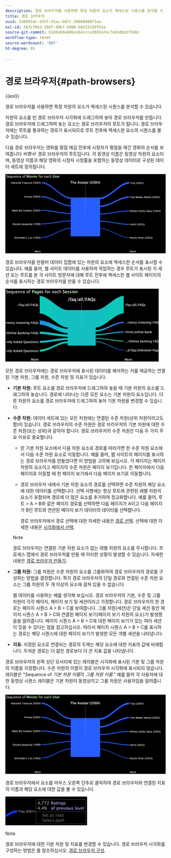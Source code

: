```yaml
---
description: 경로 브라우저를 사용하면 특정 차원의 요소가 액세스된 시퀀스를 분석할 수 있습니다.
title: 경로 브라우저
uuid: 548091dc-935f-41ac-b67c-39080988f1ea
exl-id: 563cf0e3-39d7-49b7-b808-b0233169fb1a
source-git-commit: b1dda69a606a16dccca30d2a74c7e63dbd27936c
workflow-type: tm+mt
source-wordcount: '907'
ht-degree: 0%

---
```


# 경로 브라우저{#path-browsers}

{{eol}}

경로 브라우저를 사용하면 특정 차원의 요소가 액세스된 시퀀스를 분석할 수 있습니다.

차원의 요소를 빈 경로 브라우저 시각화에 드래그하여 놓아 경로 브라우저를 만듭니다. 경로 브라우저에 드래그하여 놓는 요소는 경로 브라우저의 루트가 됩니다. 경로 브라우저에는 루트를 통과하는 경로가 표시되므로 루트 전후에 액세스한 요소의 시퀀스를 볼 수 있습니다.

다음 경로 브라우저는 영화를 평점 매김 전후에 시청자가 평점을 매긴 영화의 순서를 보여줍니다 *비행사*: 경로 브라우저의 루트입니다. 각 동영상 이름은 동영상 차원의 요소이며, 동영상 이름과 해당 영화의 시청자 시청률을 포함하는 동영상 데이터로 구성된 데이터 세트에 정의됩니다.

![](assets/vis_PathBrowser_Movies.png)

경로 브라우저를 만들어 데이터 집합에 있는 차원의 요소에 액세스한 순서를 표시할 수 있습니다. 예를 들어, 웹 사이트 데이터를 사용하여 작업하는 경우 루트가 표시된 각 세션 또는 루트를 본 각 사이트 방문자에 대해 루트 전후에 액세스한 웹 사이트 페이지의 순서를 표시하는 경로 브라우저를 만들 수 있습니다.

![](assets/vis_PathBrowser_Pages.png)

모든 경로 브라우저에는 경로 브라우저에 표시된 데이터를 해석하는 키를 제공하는 연결된 기본 차원, 그룹 차원, 수준 차원 및 지표가 있습니다.

* **기본 차원:** 루트 요소를 경로 브라우저에 드래그하여 놓을 때 기본 차원의 요소를 드래그하여 놓습니다. 경로에 나타나는 다른 모든 요소는 기본 차원의 요소입니다. 다른 차원의 요소를 경로 브라우저에 드래그하여 놓아 기본 차원을 변경할 수 있습니다.
* **수준 차원:** 데이터 세트에 있는 모든 차원에는 연결된 수준 차원(상위 차원이라고도 함)이 있습니다. 경로 브라우저의 수준 차원은 경로 브라우저의 기본 차원에 대한 수준 차원(또는 상위)과 같아야 합니다. 경로 브라우저의 수준 차원은 다음 두 가지 주요 이유로 중요합니다.

   * 한 기본 차원 요소에서 다음 차원 요소로 경로를 따라가면 한 수준 차원 요소에서 다음 수준 차원 요소로 이동합니다. 예를 들어, 웹 사이트의 페이지를 표시하는 경로 브라우저를 만들었다면 이 방법을 고려해 보십시오. 각 페이지는 페이지 차원의 요소이고 페이지의 수준 차원은 페이지 보기입니다. 한 페이지에서 다음 페이지로 이동할 때 한 페이지 보기에서 다음 페이지 보기로 이동합니다.
   * 경로 브라우저 내에서 기본 차원 요소의 경로를 선택하면 수준 차원의 해당 요소에 대한 데이터를 선택합니다. 선택 사항에는 항상 루트와 관련된 레벨 차원의 요소가 포함되며 경로에 더 많은 요소를 추가하여 정교화합니다. 예를 들어, 루트 > A > B와 같은 페이지 경로를 선택하면 다음 페이지가 A이고 다음 페이지가 B인 루트와 연관된 페이지 보기 데이터의 데이터를 선택합니다.

      경로 브라우저에서 경로 선택에 대한 자세한 내용은 [경로 선택](../../../../home/c-get-started/c-analysis-vis/c-path-browsers/t-sel-paths.md#task-bf44d08c71954ef2adec4b82f840adeb). 선택에 대한 자세한 내용은 [시각화에서 선택](../../../../home/c-get-started/c-vis/c-sel-vis/c-sel-vis.md#concept-012870ec22c7476e9afbf3b8b2515746).
   >[!NOTE]
   >
   >경로 브라우저는 연결된 기본 차원 요소가 없는 레벨 차원의 요소를 무시합니다. 프로세스 맵에서 경로 브라우저를 만들 때 이러한 상황이 발생할 수 있습니다. 자세한 내용은 [경로 브라우저 만들기](../../../../home/c-get-started/c-analysis-vis/c-path-browsers/c-create-path-browsers.md#concept-e120de6a740d4b6f98dda9e2b638f6ff).

* **그룹 차원:** 그룹 차원은 수준 차원의 요소를 그룹화하여 경로 브라우저의 경로를 구성하는 방법을 결정합니다. 특히 경로 브라우저의 단일 경로와 연결된 수준 차원 요소는 그룹 차원의 두 개 이상의 요소에 걸쳐 있을 수 없습니다.

   웹 데이터를 사용하는 예를 생각해 보십시오. 경로 브라우저의 기본, 수준 및 그룹 차원이 각각 페이지, 페이지 보기 및 세션이라고 가정합니다. 경로 브라우저의 한 경로는 페이지 시퀀스 A > B > C를 보여줍니다. 그룹 차원(세션)은 단일 세션 동안 페이지 시퀀스 A > B > C와 연결된 페이지 보기(페이지 보기 차원의 요소)가 발생했음을 알려줍니다. 페이지 시퀀스 A > B > C에 대한 페이지 보기가 있는 여러 세션이 있을 수 있다는 점을 참고하십시오. 따라서 페이지 시퀀스 A > B > C를 표시하는 경로는 해당 시퀀스에 대한 페이지 보기가 발생한 모든 개별 세션을 나타냅니다.

* **지표**: 지정된 요소로 연결되는 경로의 두께는 해당 요소에 대한 지표의 값에 비례합니다. 두꺼운 경로는 더 얇은 경로보다 더 큰 지표 값을 나타냅니다.

경로 브라우저의 왼쪽 상단 모서리에 있는 레이블은 시각화에 표시된 기본 및 그룹 차원의 이름을 지정합니다. 수준 차원의 이름이 경로 브라우저 시각화에 표시되지 않습니다. 레이블은 &quot;Sequence of *기본 차원 이름*&#x200B;각 *그룹 차원 이름*.&quot; 예를 들어 각 사용자에 대한 동영상 시퀀스 레이블은 기본 차원이 동영상이고 그룹 차원은 사용자임을 알려줍니다.

![](assets/vis_PathBrowser_Movies.png)

경로 브라우저에서 요소를 마우스 오른쪽 단추로 클릭하여 경로 브라우저와 연결된 지표의 이름과 해당 요소에 대한 값을 볼 수 있습니다.

![](assets/vis_PathBrowser_RightClick.png)

>[!NOTE]
>
>경로 브라우저에 대한 기본 차원 및 지표를 변경할 수 있습니다. 경로 브라우저 시각화를 구성하는 방법은 를 참조하십시오. [경로 브라우저 구성](../../../../home/c-get-started/c-intf-anlys-ftrs/t-config-path-brwsr.md#task-bbb3ddaa140a414f984b697c2b8202a3).
